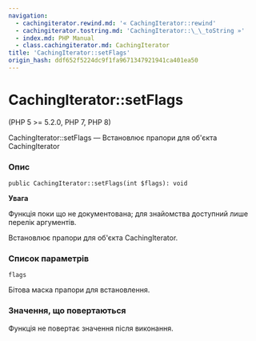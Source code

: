 ```yaml
---
navigation:
  - cachingiterator.rewind.md: '« CachingIterator::rewind'
  - cachingiterator.tostring.md: 'CachingIterator::\_\_toString »'
  - index.md: PHP Manual
  - class.cachingiterator.md: CachingIterator
title: 'CachingIterator::setFlags'
origin_hash: ddf652f5224dc9f1fa9671347921941ca401ea50
---
```

# CachingIterator::setFlags

(PHP 5 >= 5.2.0, PHP 7, PHP 8)

CachingIterator::setFlags — Встановлює прапори для об'єкта CachingIterator

### Опис

```methodsynopsis
public CachingIterator::setFlags(int $flags): void
```

**Увага**

Функція поки що не документована; для знайомства доступний лише перелік аргументів.

Встановлює прапори для об'єкта CachingIterator.

### Список параметрів

`flags`

Бітова маска прапори для встановлення.

### Значення, що повертаються

Функція не повертає значення після виконання.
